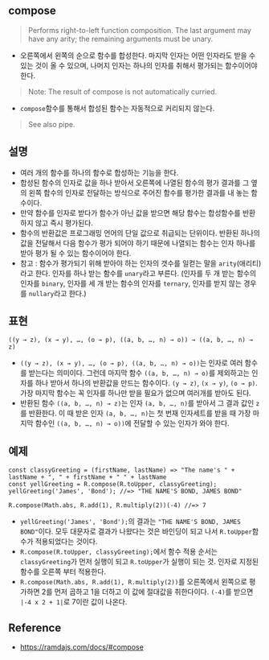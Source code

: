## compose
> Performs right-to-left function composition. The last argument may have any arity; the remaining arguments must be unary.
- 오른쪽에서 왼쪽의 순으로 함수를 합성한다. 마지막 인자는 어떤 인자라도 받을 수 있는 것이 올 수 있으며, 나머지 인자는 하나의 인자를 취해서 평가되는 함수이어야 한다.

> Note: The result of compose is not automatically curried.
- `compose`함수를 통해서 합성된 함수는 자동적으로 커리되지 않는다.

> See also pipe.

## 설명
- 여러 개의 함수를 하나의 함수로 합성하는 기능을 한다.
- 합성된 함수의 인자로 값을 하나 받아서 오른쪽에 나열된 함수의 평가 결과를 그 옆의 왼쪽 함수의 인자로 전달하는 방식으로 주어진 함수를 평가한 결과를 내 놓는 함수이다.
- 만약 함수를 인자로 받다가 함수가 아닌 값을 받으면 해당 함수는 합성함수를 반환하지 않고 즉시 평가된다.
- 함수의 반환값은 프로그래밍 언어의 단일 값으로 취급되는 단위이다. 반환된 하나의 값을 전달해서 다음 함수가 평가 되어야 하기 때문에 나열되는 함수는 인자 하나를 받아 평가 될 수 있는 함수이어야 한다.
- 참고 : 함수가 평가되기 위해 받아야 하는 인자의 갯수를 일컫는 말을 `arity`(애리티)라고 한다. 인자를 하나 받는 함수를 `unary`라고 부른다. (인자를 두 개 받는 함수의 인자를 `binary`, 인자를 세 개 받는 함수의 인자를 `ternary`, 인자를 받지 않는 경우를 `nullary`라고 한다.)

## 표현
```
((y → z), (x → y), …, (o → p), ((a, b, …, n) → o)) → ((a, b, …, n) → z)
```
- `((y → z), (x → y), …, (o → p), ((a, b, …, n) → o))`는 인자로 여러 함수를 받는다는 의미이다. 그런데 마지막 함수 `((a, b, …, n) → o)`를 제외하고는 인자를 하나 받아서 하나의 반환값을 만드는 함수이다. `(y → z)`, `(x → y)`, `(o → p)`. 가장 마지막 함수는 꼭 인자를 하나만 받을 필요가 없으며 여러개를 받아도 된다.
- 반환된 함수 `((a, b, …, n) → z)`는 인자 `(a, b, …, n)`를 받아서 그 결과 값인 `z`를 반환한다. 이 때 받은 인자 `(a, b, …, n)`는 첫 번재 인자세트를 받을 때 가장 마지막 함수인 `((a, b, …, n) → o))`에 전달할 수 있는 인자가 와야 한다.

## 예제
```
const classyGreeting = (firstName, lastName) => "The name's " + lastName + ", " + firstName + " " + lastName
const yellGreeting = R.compose(R.toUpper, classyGreeting);
yellGreeting('James', 'Bond'); //=> "THE NAME'S BOND, JAMES BOND"

R.compose(Math.abs, R.add(1), R.multiply(2))(-4) //=> 7
```
- `yellGreeting('James', 'Bond');`의 결과는 `"THE NAME'S BOND, JAMES BOND"`이다. 모두 대문자로 결과가 나왔다는 것은 바인딩이 되고 나서 `R.toUpper`함수가 적용되었다는 것이다.
- `R.compose(R.toUpper, classyGreeting);`에서 함수 적용 순서는 `classyGreeting`가 먼저 실행이 되고 `R.toUpper`가 실행이 되는 것. 인자로 지정된 함수를 오른쪽 부터 적용한다.
- `R.compose(Math.abs, R.add(1), R.multiply(2))`를 오른쪽에서 왼쪽으로 평가하면 2를 먼저 곱하고 1을 더하고 이 값에 절대값을 취한다이다. `(-4)`를 받으면 `|-4 x 2 + 1|`로 7이란 값이 나온다.

## Reference
- https://ramdajs.com/docs/#compose
